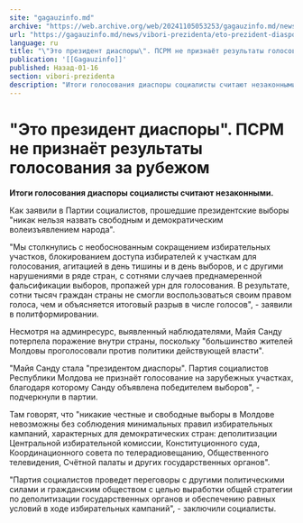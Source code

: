 ```yaml
---
site: "gagauzinfo.md"
archive: "https://web.archive.org/web/20241105053253/gagauzinfo.md/news/vibori-prezidenta/eto-prezident-diaspori-psrm-ne-priznayot-rezultati-golosovaniya-za-rubezhom"
url: "https://gagauzinfo.md/news/vibori-prezidenta/eto-prezident-diaspori-psrm-ne-priznayot-rezultati-golosovaniya-za-rubezhom"
language: ru
title: "\"Это президент диаспоры\". ПСРМ не признаёт результаты голосования за рубежом"
publication: '[[Gagauzinfo]]'
published: Назад-01-16
section: vibori-prezidenta
description: "Итоги голосования диаспоры социалисты считают незаконными."
---
```


# "Это президент диаспоры". ПСРМ не признаёт результаты голосования за рубежом

**Итоги голосования диаспоры социалисты считают незаконными.**

Как заявили в Партии социалистов, прошедшие президентские выборы "никак нельзя назвать свободным и демократическим волеизъявлением народа".

"Мы столкнулись с необоснованным сокращением избирательных участков, блокированием доступа избирателей к участкам для голосования, агитацией в день тишины и в день выборов, и с другими нарушениями в ряде стран, с сотнями случаев преднамеренной фальсификации выборов, пропажей урн для голосования. В результате, сотни тысяч граждан страны не смогли воспользоваться своим правом голоса, чем и объясняется итоговый разрыв в числе голосов", - заявили в политформировании.

Несмотря на админресурс, выявленный наблюдателями, Майя Санду потерпела поражение внутри страны, поскольку "большинство жителей Молдовы проголосовали против политики действующей власти".

"Майя Санду стала "президентом диаспоры". Партия социалистов Республики Молдова не признаёт голосование на зарубежных участках, благодаря которому Санду объявлена победителем выборов", - подчеркнули в партии.

Там говорят, что "никакие честные и свободные выборы в Молдове невозможны без соблюдения минимальных правил избирательных кампаний, характерных для демократических стран: деполитизации Центральной избирательной комиссии, Конституционного суда, Координационного совета по телерадиовещанию, Общественного телевидения, Счётной палаты и других государственных органов".

"Партия социалистов проведет переговоры с другими политическими силами и гражданским обществом с целью выработки общей стратегии по деполитизации государственных органов и обеспечению равных условий в ходе избирательных кампаний", - заключили социалисты.